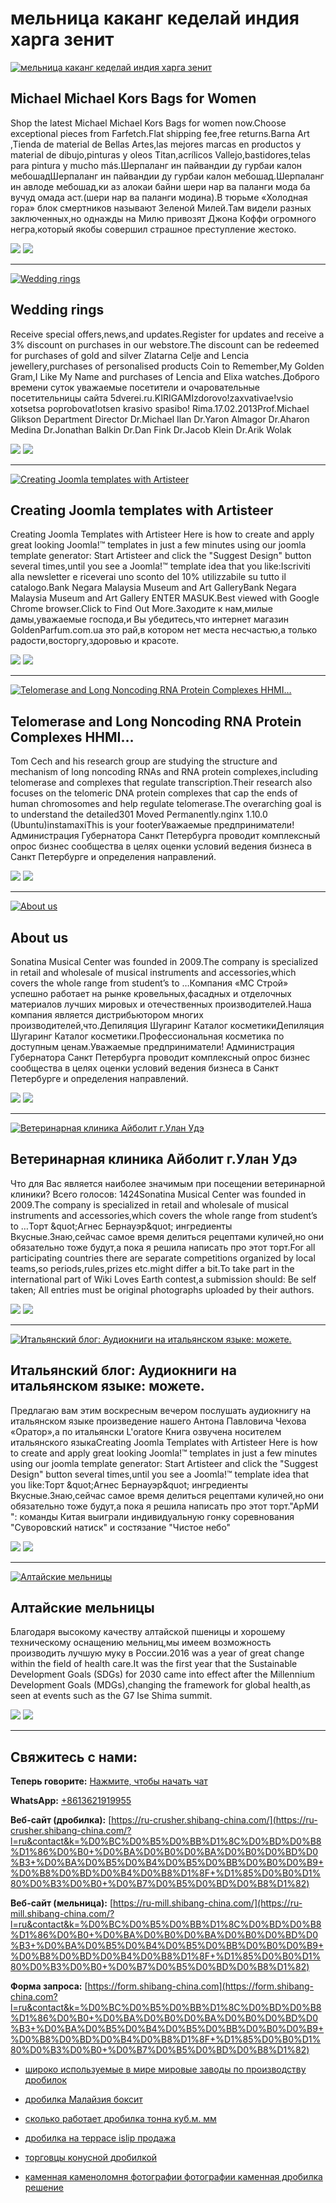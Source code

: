 # мельница каканг кеделай индия харга зенит

<a href="https://swt.shibang-china.com/?l=ru&img&k=%D0%BC%D0%B5%D0%BB%D1%8C%D0%BD%D0%B8%D1%86%D0%B0+%D0%BA%D0%B0%D0%BA%D0%B0%D0%BD%D0%B3+%D0%BA%D0%B5%D0%B4%D0%B5%D0%BB%D0%B0%D0%B9+%D0%B8%D0%BD%D0%B4%D0%B8%D1%8F+%D1%85%D0%B0%D1%80%D0%B3%D0%B0+%D0%B7%D0%B5%D0%BD%D0%B8%D1%82" target="_blank">![мельница каканг кеделай индия харга зенит](http://static.shibang-china.com/all-800x300/1226.jpg)</a>

## Michael Michael Kors Bags for Women
Shop the latest Michael Michael Kors Bags for women now.Choose exceptional pieces from Farfetch.Flat shipping fee,free returns.Barna Art ,Tienda de material de Bellas Artes,las mejores marcas en productos y material de dibujo,pinturas y oleos Titan,acr&#237;licos Vallejo,bastidores,telas para pintura y mucho m&#225;s.Шерпаланг ин пайвандии ду гурбаи калон мебошадШерпаланг ин пайвандии ду гурбаи калон мебошад.Шерпаланг ин авлоде мебошад,ки аз алокаи байни шери нар ва паланги мода ба вучуд омада аст.(шери нар ва паланги модина).В тюрьме &#171;Холодная гора&#187; блок смертников называют Зеленой Милей.Там видели разных заключенных,но однажды на Милю привозят Джона Коффи огромного негра,который якобы совершил страшное преступление жестоко.


<a href="https://whatsapp.shibangsoft.com/WhatsApp.php" target="_blank" title="WhatsApp">![](http://static.shibang-china.com/icon/whatsapp.png)</a> <a href="https://swt.shibang-china.com/?l=ru&icon&k=%D0%BC%D0%B5%D0%BB%D1%8C%D0%BD%D0%B8%D1%86%D0%B0+%D0%BA%D0%B0%D0%BA%D0%B0%D0%BD%D0%B3+%D0%BA%D0%B5%D0%B4%D0%B5%D0%BB%D0%B0%D0%B9+%D0%B8%D0%BD%D0%B4%D0%B8%D1%8F+%D1%85%D0%B0%D1%80%D0%B3%D0%B0+%D0%B7%D0%B5%D0%BD%D0%B8%D1%82" target="_blank">![](http://static.shibang-china.com/icon/chat-ru.png)</a>

---

<a href="https://swt.shibang-china.com/?l=ru&img&k=%D0%BC%D0%B5%D0%BB%D1%8C%D0%BD%D0%B8%D1%86%D0%B0+%D0%BA%D0%B0%D0%BA%D0%B0%D0%BD%D0%B3+%D0%BA%D0%B5%D0%B4%D0%B5%D0%BB%D0%B0%D0%B9+%D0%B8%D0%BD%D0%B4%D0%B8%D1%8F+%D1%85%D0%B0%D1%80%D0%B3%D0%B0+%D0%B7%D0%B5%D0%BD%D0%B8%D1%82" target="_blank">![Wedding rings](http://static.shibang-china.com/all-800x300/974.jpg)</a>

## Wedding rings
Receive special offers,news,and updates.Register for updates and receive a 3% discount on purchases in our webstore.The discount can be redeemed for purchases of gold and silver Zlatarna Celje and Lencia jewellery,purchases of personalised products Coin to Remember,My Golden Gram,I Like My Name and purchases of Lencia and Elixa watches.Доброго времени суток уважаемые посетители и очаровательные посетительницы сайта 5dverei.ru.KIRIGAMIzdorovo!zaxvativae!vsio xotsetsa poprobovat!otsen krasivo spasibo! Rima.17.02.2013Prof.Michael Glikson Department Director Dr.Michael Ilan Dr.Yaron Almagor Dr.Aharon Medina Dr.Jonathan Balkin Dr.Dan Fink Dr.Jacob Klein Dr.Arik Wolak


<a href="https://whatsapp.shibangsoft.com/WhatsApp.php" target="_blank" title="WhatsApp">![](http://static.shibang-china.com/icon/whatsapp.png)</a> <a href="https://swt.shibang-china.com/?l=ru&icon&k=%D0%BC%D0%B5%D0%BB%D1%8C%D0%BD%D0%B8%D1%86%D0%B0+%D0%BA%D0%B0%D0%BA%D0%B0%D0%BD%D0%B3+%D0%BA%D0%B5%D0%B4%D0%B5%D0%BB%D0%B0%D0%B9+%D0%B8%D0%BD%D0%B4%D0%B8%D1%8F+%D1%85%D0%B0%D1%80%D0%B3%D0%B0+%D0%B7%D0%B5%D0%BD%D0%B8%D1%82" target="_blank">![](http://static.shibang-china.com/icon/chat-ru.png)</a>

---

<a href="https://swt.shibang-china.com/?l=ru&img&k=%D0%BC%D0%B5%D0%BB%D1%8C%D0%BD%D0%B8%D1%86%D0%B0+%D0%BA%D0%B0%D0%BA%D0%B0%D0%BD%D0%B3+%D0%BA%D0%B5%D0%B4%D0%B5%D0%BB%D0%B0%D0%B9+%D0%B8%D0%BD%D0%B4%D0%B8%D1%8F+%D1%85%D0%B0%D1%80%D0%B3%D0%B0+%D0%B7%D0%B5%D0%BD%D0%B8%D1%82" target="_blank">![Creating Joomla templates with Artisteer](http://static.shibang-china.com/all-800x300/276.jpg)</a>

## Creating Joomla templates with Artisteer
Creating Joomla Templates with Artisteer Here is how to create and apply great looking Joomla!™ templates in just a few minutes using our joomla template generator: Start Artisteer and click the &quot;Suggest Design&quot; button several times,until you see a Joomla!™ template idea that you like:Iscriviti alla newsletter e riceverai uno sconto del 10% utilizzabile su tutto il catalogo.Bank Negara Malaysia Museum and Art GalleryBank Negara Malaysia Museum and Art Gallery ENTER MASUK.Best viewed with Google Chrome browser.Click to Find Out More.Заходите к нам,милые дамы,уважаемые господа,и Вы убедитесь,что интернет магазин GoldenParfum.com.ua это рай,в котором нет места несчастью,а только радости,восторгу,здоровью и красоте.


<a href="https://whatsapp.shibangsoft.com/WhatsApp.php" target="_blank" title="WhatsApp">![](http://static.shibang-china.com/icon/whatsapp.png)</a> <a href="https://swt.shibang-china.com/?l=ru&icon&k=%D0%BC%D0%B5%D0%BB%D1%8C%D0%BD%D0%B8%D1%86%D0%B0+%D0%BA%D0%B0%D0%BA%D0%B0%D0%BD%D0%B3+%D0%BA%D0%B5%D0%B4%D0%B5%D0%BB%D0%B0%D0%B9+%D0%B8%D0%BD%D0%B4%D0%B8%D1%8F+%D1%85%D0%B0%D1%80%D0%B3%D0%B0+%D0%B7%D0%B5%D0%BD%D0%B8%D1%82" target="_blank">![](http://static.shibang-china.com/icon/chat-ru.png)</a>

---

<a href="https://swt.shibang-china.com/?l=ru&img&k=%D0%BC%D0%B5%D0%BB%D1%8C%D0%BD%D0%B8%D1%86%D0%B0+%D0%BA%D0%B0%D0%BA%D0%B0%D0%BD%D0%B3+%D0%BA%D0%B5%D0%B4%D0%B5%D0%BB%D0%B0%D0%B9+%D0%B8%D0%BD%D0%B4%D0%B8%D1%8F+%D1%85%D0%B0%D1%80%D0%B3%D0%B0+%D0%B7%D0%B5%D0%BD%D0%B8%D1%82" target="_blank">![Telomerase and Long Noncoding RNA Protein Complexes HHMI…](http://static.shibang-china.com/all-800x300/842.jpg)</a>

## Telomerase and Long Noncoding RNA Protein Complexes HHMI…
Tom Cech and his research group are studying the structure and mechanism of long noncoding RNAs and RNA protein complexes,including telomerase and complexes that regulate transcription.Their research also focuses on the telomeric DNA protein complexes that cap the ends of human chromosomes and help regulate telomerase.The overarching goal is to understand the detailed301 Moved Permanently.nginx 1.10.0 (Ubuntu)instamaxiThis is your footerУважаемые предприниматели! Администрация Губернатора Санкт Петербурга проводит комплексный опрос бизнес сообщества в целях оценки условий ведения бизнеса в Санкт Петербурге и определения направлений.


<a href="https://whatsapp.shibangsoft.com/WhatsApp.php" target="_blank" title="WhatsApp">![](http://static.shibang-china.com/icon/whatsapp.png)</a> <a href="https://swt.shibang-china.com/?l=ru&icon&k=%D0%BC%D0%B5%D0%BB%D1%8C%D0%BD%D0%B8%D1%86%D0%B0+%D0%BA%D0%B0%D0%BA%D0%B0%D0%BD%D0%B3+%D0%BA%D0%B5%D0%B4%D0%B5%D0%BB%D0%B0%D0%B9+%D0%B8%D0%BD%D0%B4%D0%B8%D1%8F+%D1%85%D0%B0%D1%80%D0%B3%D0%B0+%D0%B7%D0%B5%D0%BD%D0%B8%D1%82" target="_blank">![](http://static.shibang-china.com/icon/chat-ru.png)</a>

---

<a href="https://swt.shibang-china.com/?l=ru&img&k=%D0%BC%D0%B5%D0%BB%D1%8C%D0%BD%D0%B8%D1%86%D0%B0+%D0%BA%D0%B0%D0%BA%D0%B0%D0%BD%D0%B3+%D0%BA%D0%B5%D0%B4%D0%B5%D0%BB%D0%B0%D0%B9+%D0%B8%D0%BD%D0%B4%D0%B8%D1%8F+%D1%85%D0%B0%D1%80%D0%B3%D0%B0+%D0%B7%D0%B5%D0%BD%D0%B8%D1%82" target="_blank">![About us](http://static.shibang-china.com/all-800x300/943.jpg)</a>

## About us
Sonatina Musical Center was founded in 2009.The company is specialized in retail and wholesale of musical instruments and accessories,which covers the whole range from student’s to …Компания &#171;МС Строй&#187; успешно работает на рынке кровельных,фасадных и отделочных материалов лучших мировых и отечественных производителей.Наша компания является дистрибьютором многих производителей,что.Депиляция Шугаринг Каталог косметикиДепиляция Шугаринг Каталог косметики.Профессиональная косметика по доступным ценам.Уважаемые предприниматели! Администрация Губернатора Санкт Петербурга проводит комплексный опрос бизнес сообщества в целях оценки условий ведения бизнеса в Санкт Петербурге и определения направлений.


<a href="https://whatsapp.shibangsoft.com/WhatsApp.php" target="_blank" title="WhatsApp">![](http://static.shibang-china.com/icon/whatsapp.png)</a> <a href="https://swt.shibang-china.com/?l=ru&icon&k=%D0%BC%D0%B5%D0%BB%D1%8C%D0%BD%D0%B8%D1%86%D0%B0+%D0%BA%D0%B0%D0%BA%D0%B0%D0%BD%D0%B3+%D0%BA%D0%B5%D0%B4%D0%B5%D0%BB%D0%B0%D0%B9+%D0%B8%D0%BD%D0%B4%D0%B8%D1%8F+%D1%85%D0%B0%D1%80%D0%B3%D0%B0+%D0%B7%D0%B5%D0%BD%D0%B8%D1%82" target="_blank">![](http://static.shibang-china.com/icon/chat-ru.png)</a>

---

<a href="https://swt.shibang-china.com/?l=ru&img&k=%D0%BC%D0%B5%D0%BB%D1%8C%D0%BD%D0%B8%D1%86%D0%B0+%D0%BA%D0%B0%D0%BA%D0%B0%D0%BD%D0%B3+%D0%BA%D0%B5%D0%B4%D0%B5%D0%BB%D0%B0%D0%B9+%D0%B8%D0%BD%D0%B4%D0%B8%D1%8F+%D1%85%D0%B0%D1%80%D0%B3%D0%B0+%D0%B7%D0%B5%D0%BD%D0%B8%D1%82" target="_blank">![Ветеринарная клиника Айболит г.Улан Удэ](http://static.shibang-china.com/all-800x300/906.jpg)</a>

## Ветеринарная клиника Айболит г.Улан Удэ
Что для Вас является наиболее значимым при посещении ветеринарной клиники? Всего голосов: 1424Sonatina Musical Center was founded in 2009.The company is specialized in retail and wholesale of musical instruments and accessories,which covers the whole range from student’s to …Торт &amp;quot;Агнес Бернауэр&amp;quot; ингредиенты Вкусные.Знаю,сейчас самое время делиться рецептами куличей,но они обязательно тоже будут,а пока я решила написать про этот торт.For all participating countries there are separate competitions organized by local teams,so periods,rules,prizes etc.might differ a bit.To take part in the international part of Wiki Loves Earth contest,a submission should: Be self taken; All entries must be original photographs uploaded by their authors.


<a href="https://whatsapp.shibangsoft.com/WhatsApp.php" target="_blank" title="WhatsApp">![](http://static.shibang-china.com/icon/whatsapp.png)</a> <a href="https://swt.shibang-china.com/?l=ru&icon&k=%D0%BC%D0%B5%D0%BB%D1%8C%D0%BD%D0%B8%D1%86%D0%B0+%D0%BA%D0%B0%D0%BA%D0%B0%D0%BD%D0%B3+%D0%BA%D0%B5%D0%B4%D0%B5%D0%BB%D0%B0%D0%B9+%D0%B8%D0%BD%D0%B4%D0%B8%D1%8F+%D1%85%D0%B0%D1%80%D0%B3%D0%B0+%D0%B7%D0%B5%D0%BD%D0%B8%D1%82" target="_blank">![](http://static.shibang-china.com/icon/chat-ru.png)</a>

---

<a href="https://swt.shibang-china.com/?l=ru&img&k=%D0%BC%D0%B5%D0%BB%D1%8C%D0%BD%D0%B8%D1%86%D0%B0+%D0%BA%D0%B0%D0%BA%D0%B0%D0%BD%D0%B3+%D0%BA%D0%B5%D0%B4%D0%B5%D0%BB%D0%B0%D0%B9+%D0%B8%D0%BD%D0%B4%D0%B8%D1%8F+%D1%85%D0%B0%D1%80%D0%B3%D0%B0+%D0%B7%D0%B5%D0%BD%D0%B8%D1%82" target="_blank">![Итальянский блог: Аудиокниги на итальянском языке: можете.](http://static.shibang-china.com/all-800x300/490.jpg)</a>

## Итальянский блог: Аудиокниги на итальянском языке: можете.
Предлагаю вам этим воскресным вечером послушать аудиокнигу на итальянском языке произведение нашего Антона Павловича Чехова &#171;Оратор&#187;,а по итальянски L'oratore Книга озвучена носителем итальянского языкаCreating Joomla Templates with Artisteer Here is how to create and apply great looking Joomla!™ templates in just a few minutes using our joomla template generator: Start Artisteer and click the &quot;Suggest Design&quot; button several times,until you see a Joomla!™ template idea that you like:Торт &amp;quot;Агнес Бернауэр&amp;quot; ингредиенты Вкусные.Знаю,сейчас самое время делиться рецептами куличей,но они обязательно тоже будут,а пока я решила написать про этот торт.&quot;АрМИ &quot;: команды Китая выиграли индивидуальную гонку соревнования &quot;Суворовский натиск&quot; и состязание &quot;Чистое небо&quot;


<a href="https://whatsapp.shibangsoft.com/WhatsApp.php" target="_blank" title="WhatsApp">![](http://static.shibang-china.com/icon/whatsapp.png)</a> <a href="https://swt.shibang-china.com/?l=ru&icon&k=%D0%BC%D0%B5%D0%BB%D1%8C%D0%BD%D0%B8%D1%86%D0%B0+%D0%BA%D0%B0%D0%BA%D0%B0%D0%BD%D0%B3+%D0%BA%D0%B5%D0%B4%D0%B5%D0%BB%D0%B0%D0%B9+%D0%B8%D0%BD%D0%B4%D0%B8%D1%8F+%D1%85%D0%B0%D1%80%D0%B3%D0%B0+%D0%B7%D0%B5%D0%BD%D0%B8%D1%82" target="_blank">![](http://static.shibang-china.com/icon/chat-ru.png)</a>

---

<a href="https://swt.shibang-china.com/?l=ru&img&k=%D0%BC%D0%B5%D0%BB%D1%8C%D0%BD%D0%B8%D1%86%D0%B0+%D0%BA%D0%B0%D0%BA%D0%B0%D0%BD%D0%B3+%D0%BA%D0%B5%D0%B4%D0%B5%D0%BB%D0%B0%D0%B9+%D0%B8%D0%BD%D0%B4%D0%B8%D1%8F+%D1%85%D0%B0%D1%80%D0%B3%D0%B0+%D0%B7%D0%B5%D0%BD%D0%B8%D1%82" target="_blank">![Алтайские мельницы](http://static.shibang-china.com/all-800x300/434.jpg)</a>

## Алтайские мельницы
Благодаря высокому качеству алтайской пшеницы и хорошему техническому оснащению мельниц,мы имеем возможность производить лучшую муку в России.2016 was a year of great change within the field of health care.It was the first year that the Sustainable Development Goals (SDGs) for 2030 came into effect after the Millennium Development Goals (MDGs),changing the framework for global health,as seen at events such as the G7 Ise Shima summit.

<a href="https://whatsapp.shibangsoft.com/WhatsApp.php" target="_blank" title="WhatsApp">![](http://static.shibang-china.com/icon/whatsapp.png)</a> <a href="https://swt.shibang-china.com/?l=ru&icon&k=%D0%BC%D0%B5%D0%BB%D1%8C%D0%BD%D0%B8%D1%86%D0%B0+%D0%BA%D0%B0%D0%BA%D0%B0%D0%BD%D0%B3+%D0%BA%D0%B5%D0%B4%D0%B5%D0%BB%D0%B0%D0%B9+%D0%B8%D0%BD%D0%B4%D0%B8%D1%8F+%D1%85%D0%B0%D1%80%D0%B3%D0%B0+%D0%B7%D0%B5%D0%BD%D0%B8%D1%82" target="_blank">![](http://static.shibang-china.com/icon/chat-ru.png)</a>

---
## Свяжитесь с нами:

**Теперь говорите:** [Нажмите, чтобы начать чат](https://swt.shibang-china.com?l=ru&contact&k=%D0%BC%D0%B5%D0%BB%D1%8C%D0%BD%D0%B8%D1%86%D0%B0+%D0%BA%D0%B0%D0%BA%D0%B0%D0%BD%D0%B3+%D0%BA%D0%B5%D0%B4%D0%B5%D0%BB%D0%B0%D0%B9+%D0%B8%D0%BD%D0%B4%D0%B8%D1%8F+%D1%85%D0%B0%D1%80%D0%B3%D0%B0+%D0%B7%D0%B5%D0%BD%D0%B8%D1%82)

**WhatsApp:**  [+8613621919955](https://whatsapp.shibangsoft.com/WhatsApp.php)

**Веб-сайт (дробилка):** [https://ru-crusher.shibang-china.com/](https://ru-crusher.shibang-china.com/?l=ru&contact&k=%D0%BC%D0%B5%D0%BB%D1%8C%D0%BD%D0%B8%D1%86%D0%B0+%D0%BA%D0%B0%D0%BA%D0%B0%D0%BD%D0%B3+%D0%BA%D0%B5%D0%B4%D0%B5%D0%BB%D0%B0%D0%B9+%D0%B8%D0%BD%D0%B4%D0%B8%D1%8F+%D1%85%D0%B0%D1%80%D0%B3%D0%B0+%D0%B7%D0%B5%D0%BD%D0%B8%D1%82)

**Веб-сайт (мельница):** [https://ru-mill.shibang-china.com/](https://ru-mill.shibang-china.com/?l=ru&contact&k=%D0%BC%D0%B5%D0%BB%D1%8C%D0%BD%D0%B8%D1%86%D0%B0+%D0%BA%D0%B0%D0%BA%D0%B0%D0%BD%D0%B3+%D0%BA%D0%B5%D0%B4%D0%B5%D0%BB%D0%B0%D0%B9+%D0%B8%D0%BD%D0%B4%D0%B8%D1%8F+%D1%85%D0%B0%D1%80%D0%B3%D0%B0+%D0%B7%D0%B5%D0%BD%D0%B8%D1%82)

**Форма запроса:** [https://form.shibang-china.com](https://form.shibang-china.com?l=ru&contact&k=%D0%BC%D0%B5%D0%BB%D1%8C%D0%BD%D0%B8%D1%86%D0%B0+%D0%BA%D0%B0%D0%BA%D0%B0%D0%BD%D0%B3+%D0%BA%D0%B5%D0%B4%D0%B5%D0%BB%D0%B0%D0%B9+%D0%B8%D0%BD%D0%B4%D0%B8%D1%8F+%D1%85%D0%B0%D1%80%D0%B3%D0%B0+%D0%B7%D0%B5%D0%BD%D0%B8%D1%82)

* [широко используемые в мире мировые заводы по производству дробилок](../132/%D1%88%D0%B8%D1%80%D0%BE%D0%BA%D0%BE%20%D0%B8%D1%81%D0%BF%D0%BE%D0%BB%D1%8C%D0%B7%D1%83%D0%B5%D0%BC%D1%8B%D0%B5%20%D0%B2%20%D0%BC%D0%B8%D1%80%D0%B5%20%D0%BC%D0%B8%D1%80%D0%BE%D0%B2%D1%8B%D0%B5%20%D0%B7%D0%B0%D0%B2%D0%BE%D0%B4%D1%8B%20%D0%BF%D0%BE%20%D0%BF%D1%80%D0%BE%D0%B8%D0%B7%D0%B2%D0%BE%D0%B4%D1%81%D1%82%D0%B2%D1%83%20%D0%B4%D1%80%D0%BE%D0%B1%D0%B8%D0%BB%D0%BE%D0%BA.md)

* [дробилка Малайзия боксит](../132/%D0%B4%D1%80%D0%BE%D0%B1%D0%B8%D0%BB%D0%BA%D0%B0%20%D0%9C%D0%B0%D0%BB%D0%B0%D0%B9%D0%B7%D0%B8%D1%8F%20%D0%B1%D0%BE%D0%BA%D1%81%D0%B8%D1%82.md)

* [сколько работает дробилка тонна куб.м. мм](../135/%D1%81%D0%BA%D0%BE%D0%BB%D1%8C%D0%BA%D0%BE%20%D1%80%D0%B0%D0%B1%D0%BE%D1%82%D0%B0%D0%B5%D1%82%20%D0%B4%D1%80%D0%BE%D0%B1%D0%B8%D0%BB%D0%BA%D0%B0%20%D1%82%D0%BE%D0%BD%D0%BD%D0%B0%20%D0%BA%D1%83%D0%B1.%D0%BC.%20%D0%BC%D0%BC.md)

* [дробилка на террасе islip продажа](../132/%D0%B4%D1%80%D0%BE%D0%B1%D0%B8%D0%BB%D0%BA%D0%B0%20%D0%BD%D0%B0%20%D1%82%D0%B5%D1%80%D1%80%D0%B0%D1%81%D0%B5%20islip%20%D0%BF%D1%80%D0%BE%D0%B4%D0%B0%D0%B6%D0%B0.md)

* [торговцы конусной дробилкой](../132/%D1%82%D0%BE%D1%80%D0%B3%D0%BE%D0%B2%D1%86%D1%8B%20%D0%BA%D0%BE%D0%BD%D1%83%D1%81%D0%BD%D0%BE%D0%B9%20%D0%B4%D1%80%D0%BE%D0%B1%D0%B8%D0%BB%D0%BA%D0%BE%D0%B9.md)

* [каменная каменоломня фотографии фотографии каменная дробилка решение](../134/%D0%BA%D0%B0%D0%BC%D0%B5%D0%BD%D0%BD%D0%B0%D1%8F%20%D0%BA%D0%B0%D0%BC%D0%B5%D0%BD%D0%BE%D0%BB%D0%BE%D0%BC%D0%BD%D1%8F%20%D1%84%D0%BE%D1%82%D0%BE%D0%B3%D1%80%D0%B0%D1%84%D0%B8%D0%B8%20%D1%84%D0%BE%D1%82%D0%BE%D0%B3%D1%80%D0%B0%D1%84%D0%B8%D0%B8%20%D0%BA%D0%B0%D0%BC%D0%B5%D0%BD%D0%BD%D0%B0%D1%8F%20%D0%B4%D1%80%D0%BE%D0%B1%D0%B8%D0%BB%D0%BA%D0%B0%20%D1%80%D0%B5%D1%88%D0%B5%D0%BD%D0%B8%D0%B5.md)